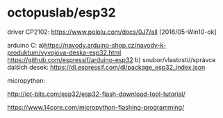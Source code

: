 # octopuslab/esp32

driver CP2102: https://www.pololu.com/docs/0J7/all [2018/05-Win10-ok]

arduino C: 
a)https://navody.arduino-shop.cz/navody-k-produktum/vyvojova-deska-esp32.html
https://github.com/espressif/arduino-esp32
b) soubor/vlastosti//správce dalších desek:
https://dl.espressif.com/dl/package_esp32_index.json


micropython:

http://iot-bits.com/esp32/esp32-flash-download-tool-tutorial/

https://www.14core.com/micropython-flashing-programming/

